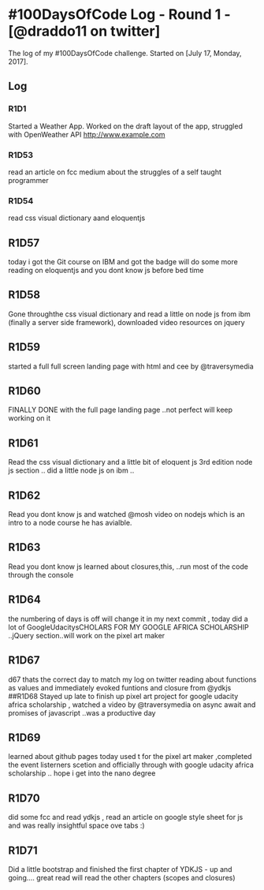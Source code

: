 # #100DaysOfCode Log - Round 1 - [@draddo11 on twitter]

The log of my #100DaysOfCode challenge. Started on [July 17, Monday, 2017].

## Log

### R1D1 
Started a Weather App. Worked on the draft layout of the app, struggled with OpenWeather API http://www.example.com

### R1D53
read an article on fcc medium about the struggles of a self taught  programmer 
### R1D54
read css visual dictionary aand eloquentjs
## R1D57 
today i got the Git course on IBM and got the badge will do some more reading on eloquentjs and you dont know js before bed time
## R1D58 
Gone throughthe css visual dictionary and read a little on node js from ibm (finally a server side framework), downloaded video resources on jquery
## R1D59 
started a full full screen landing page with html and cee by @traversymedia
## R1D60
FINALLY DONE with the full page landing page ..not perfect will keep working on it
## R1D61
Read the css visual dictionary and a little bit of eloquent js 3rd edition node js section .. did a little node js on ibm ..
## R1D62
Read you dont know js and watched @mosh video on nodejs which is an intro to a node course he has avialble.
## R1D63
Read you dont know js learned about closures,this, ..run most of the code through the console 
## R1D64 
the numbering of days is off will change it in my next commit , today did a lot of GoogleUdacitysCHOLARS FOR MY GOOGLE AFRICA SCHOLARSHIP ..jQuery section..will work on the pixel art maker
## R1D67
d67 thats the correct day to match my log on twitter reading about functions as values and immediately evoked funtions and closure from @ydkjs
##R1D68
Stayed up late to finish up pixel art project for google udacity africa scholarship , watched a video by @traversymedia on async await and promises  of javascript ..was a productive day

## R1D69
learned about github pages today used t for the pixel art maker ,completed the event listerners scetion and officially through with google udacity africa scholarship .. hope i get into the nano degree  

## R1D70   
did some fcc and read ydkjs , read an article on google style sheet for js and was really insightful  space ove tabs :)

## R1D71
Did a little bootstrap and finished  the first chapter of YDKJS - up and going....  great read will read the other chapters (scopes and  closures) 
